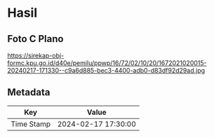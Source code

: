 # Hasil

## Foto C Plano

https://sirekap-obj-formc.kpu.go.id/d40e/pemilu/ppwp/16/72/02/10/20/1672021020015-20240217-171330--c9a6d885-bec3-4400-adb0-d83df92d29ad.jpg


## Metadata

| Key        | Value               |
| ---------- | ------------------- |
| Time Stamp | 2024-02-17 17:30:00 |



